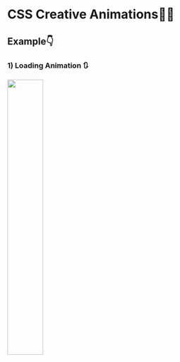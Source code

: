 # CSS Creative Animations🚀🚀
## Example👇

### 1) Loading Animation 🔃
<img src="https://j.gifs.com/91kkY8.gif" height ="40%" width="40%">
